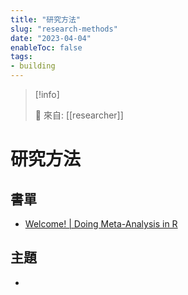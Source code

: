 ```yaml
---
title: "研究方法"
slug: "research-methods"
date: "2023-04-04"
enableToc: false
tags:
- building
---
```


> [!info]
>
> 🌱 來自: [[researcher]]

# 研究方法

## 書單
* [Welcome! | Doing Meta-Analysis in R](https://bookdown.org/MathiasHarrer/Doing_Meta_Analysis_in_R/)


## 主題
* 

